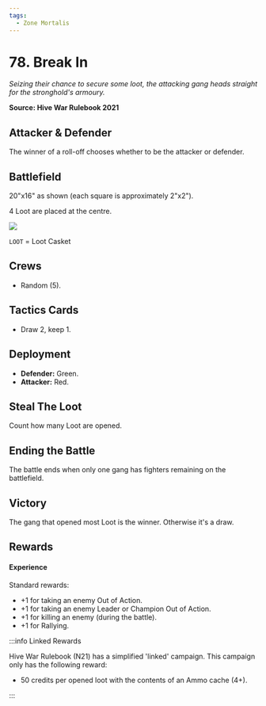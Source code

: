 ```yaml
---
tags:
  - Zone Mortalis
---
```


# 78. Break In

_Seizing their chance to secure some loot, the attacking gang heads straight for the stronghold's armoury._

**Source: Hive War Rulebook 2021**

## Attacker & Defender

The winner of a roll-off chooses whether to be the attacker or defender.

## Battlefield

20"x16" as shown (each square is approximately 2"x2").

4 Loot are placed at the centre.

![](break-in.jpg)

`LOOT` = Loot Casket

## Crews

- Random (5).

## Tactics Cards

- Draw 2, keep 1.

## Deployment

- **Defender:** Green.
- **Attacker:** Red.

## Steal The Loot

Count how many Loot are opened.

## Ending the Battle

The battle ends when only one gang has fighters remaining on the battlefield.

## Victory

The gang that opened most Loot is the winner. Otherwise it's a draw.

## Rewards

#### Experience

Standard rewards:

- +1 for taking an enemy Out of Action.
- +1 for taking an enemy Leader or Champion Out of Action.
- +1 for killing an enemy (during the battle).
- +1 for Rallying.

:::info Linked Rewards

Hive War Rulebook (N21) has a simplified 'linked' campaign. This campaign only has the following reward:

- 50 credits per opened loot with the contents of an Ammo cache (4+).

:::
